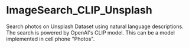 # ImageSearch_CLIP_Unsplash
Search photos on Unsplash Dataset using natural language descriptions. The search is powered by OpenAI's CLIP model. This can be a model implemented in cell phone "Photos".

